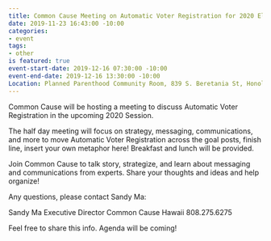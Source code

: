 ```yaml
---
title: Common Cause Meeting on Automatic Voter Registration for 2020 Election
date: 2019-11-23 16:43:00 -10:00
categories:
- event
tags:
- other
is featured: true
event-start-date: 2019-12-16 07:30:00 -10:00
event-end-date: 2019-12-16 13:30:00 -10:00
Location: Planned Parenthood Community Room, 839 S. Beretania St, Honolulu, HI 96813
---
```


Common Cause will be hosting a meeting to discuss Automatic Voter Registration in the upcoming 2020 Session.

The half day meeting will focus on strategy, messaging, communications, and more to move Automatic Voter Registration across the goal posts, finish line, insert your own metaphor here! Breakfast and lunch will be provided.

Join Common Cause to talk story, strategize, and learn about messaging and communications from experts.   Share your thoughts and ideas and help organize!

Any questions, please contact Sandy Ma:

Sandy Ma
Executive Director
Common Cause Hawaii
808.275.6275

Feel free to share this info.  Agenda will be coming!